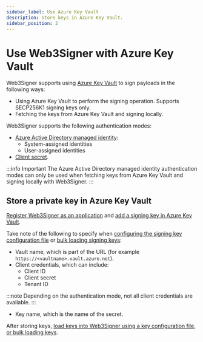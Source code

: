 ```yaml
---
sidebar_label: Use Azure Key Vault
description: Store keys in Azure Key Vault.
sidebar_position: 2
---
```


# Use Web3Signer with Azure Key Vault

Web3Signer supports using [Azure Key Vault](https://azure.microsoft.com/en-au/services/key-vault/)
to sign payloads in the following ways:

- Using Azure Key Vault to perform the signing operation. Supports SECP256K1 signing keys only.
- Fetching the keys from Azure Key Vault and signing locally.

Web3Signer supports the following authentication modes:

- [Azure Active Directory managed identity]:
  - System-assigned identities
  - User-assigned identities
- [Client secret].

:::info Important
The Azure Active Directory managed identity authentication modes can only be used when fetching keys
from Azure Key Vault and signing locally with Web3Signer.
:::

## Store a private key in Azure Key Vault

[Register Web3Signer as an application] and [add a signing key in Azure Key Vault].

Take note of the following to specify when [configuring the signing key configuration file] or
[bulk loading signing keys]:

- Vault name, which is part of the URL (for example `https://<vaultname>.vault.azure.net`).
- Client credentials, which can include:
  - Client ID
  - Client secret
  - Tenant ID

:::note
Depending on the authentication mode, not all client credentials are available.
:::

- Key name, which is the name of the secret.

After storing keys, [load keys into Web3Signer using a key configuration file, or bulk loading keys](../../load-keys.md).

<!-- links -->

[configuring the signing key configuration file]: ../../load-keys.md#use-key-configuration-files
[bulk loading signing keys]: ../../load-keys.md#azure-key-vault
[Register Web3Signer as an application]: https://docs.microsoft.com/en-us/azure/key-vault/general/authentication
[add a signing key in Azure Key Vault]: https://docs.microsoft.com/en-us/azure/key-vault/secrets/quick-create-portal#add-a-secret-to-key-vault
[Client secret]: https://docs.microsoft.com/en-us/azure/key-vault/secrets/about-secrets
[Azure Active Directory managed identity]: https://docs.microsoft.com/en-us/azure/app-service/overview-managed-identity?tabs=dotnet
